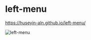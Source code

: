 # left-menu
https://huseyin-aln.github.io/left-menu/

![left-menu](https://user-images.githubusercontent.com/101873227/171652024-06b443e0-8e01-4895-a85a-b5865df3c7f8.gif)
